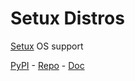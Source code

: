 # Setux Distros

[Setux] OS support

[PyPI] - [Repo] - [Doc]


[PyPI]: https://pypi.org/project/setux_distros
[Repo]: https://framagit.org/louis-riviere-xyz/setux_distros
[Doc]: https://setux-distros.readthedocs.io/en/latest
[Setux]: https://setux.readthedocs.io/en/latest
